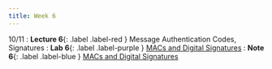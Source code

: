 ```yaml
---
title: Week 6
---
```


10/11
: **Lecture 6**{: .label .label-red } Message Authentication Codes, Signatures
: **Lab 6**{: .label .label-purple } [MACs and Digital Signatures](https://datahub.berkeley.edu/hub/user-redirect/git-pull?repo=https%3A%2F%2Fgithub.com%2FCodebreakingAtCal%2FCodebreakingLabs&urlpath=tree%2FCodebreakingLabs%2FLab6%2Flab06.ipynb&branch=master)
: **Note 6**{: .label .label-blue } [MACs and Digital Signatures](https://codebreakingatcal.org/assets/notes/note6.pdf)
